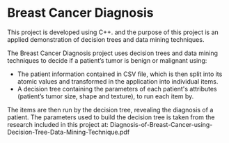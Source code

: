 # Breast Cancer Diagnosis

This project is developed using C++. and the purpose of this project is an applied demonstration of decision trees and data 
mining techniques.
 
The Breast Cancer Diagnosis project uses decision trees and data mining techniques to decide if a patient’s tumor is benign or 
malignant using:
- The patient information contained in CSV file, which is then split into its atomic values and transformed in the application
  into individual items.
- A decision tree containing the parameters of each patient's attributes (patient’s tumor size, shape and texture), to run each
  item by.

The items are then run by the decision tree, revealing the diagnosis of a patient. The parameters used to build the decision
tree is taken from the research included in this project at: Diagnosis-of-Breast-Cancer-using-Decision-Tree-Data-Mining-Technique.pdf
